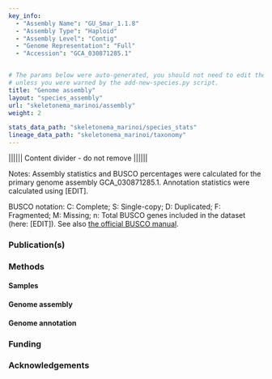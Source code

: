 ```yaml
---
key_info:
  - "Assembly Name": "GU_Smar_1.1.8"
  - "Assembly Type": "Haploid"
  - "Assembly Level": "Contig"
  - "Genome Representation": "Full"
  - "Accession": "GCA_030871285.1"


# The params below were auto-generated, you should not need to edit them...
# unless you were warned by the add-new-species.py script.
title: "Genome assembly"
layout: "species_assembly"
url: "skeletonema_marinoi/assembly"
weight: 2

stats_data_path: "skeletonema_marinoi/species_stats"
lineage_data_path: "skeletonema_marinoi/taxonomy"
---
```


|||||| Content divider - do not remove ||||||

Notes: Assembly statistics and BUSCO percentages were calculated for the primary genome assembly GCA_030871285.1. Annotation statistics were calculated using [EDIT].

BUSCO notation: C: Complete; S: Single-copy; D: Duplicated; F: Fragmented; M: Missing; n: Total BUSCO genes included in the dataset (here: [EDIT]). See also [the official BUSCO manual](https://busco.ezlab.org/busco_userguide.html#interpreting-the-results).

### Publication(s)

### Methods

#### Samples

#### Genome assembly

#### Genome annotation

### Funding

### Acknowledgements
